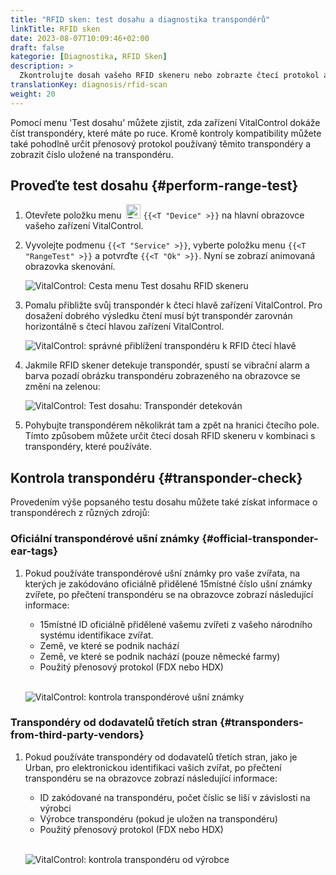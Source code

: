 ```yaml
---
title: "RFID sken: test dosahu a diagnostika transpondérů"
linkTitle: RFID sken
date: 2023-08-07T10:09:46+02:00
draft: false
kategorie: [Diagnostika, RFID Sken]
description: >
  Zkontrolujte dosah vašeho RFID skeneru nebo zobrazte čtecí protokol a čísla uložená na neznámých transpondérech.
translationKey: diagnosis/rfid-scan
weight: 20
---
```


Pomocí menu 'Test dosahu' můžete zjistit, zda zařízení VitalControl dokáže číst transpondéry, které máte po ruce. Kromě kontroly kompatibility můžete také pohodlně určit přenosový protokol používaný těmito transpondéry a zobrazit číslo uložené na transpondéru.

## Proveďte test dosahu {#perform-range-test}

1. Otevřete položku menu &nbsp;<img src="/icons/device.svg" width="23" align="bottom" alt="Zařízení" /> `{{<T "Device" >}}` na hlavní obrazovce vašeho zařízení VitalControl.

1. Vyvolejte podmenu `{{<T "Service" >}}`, vyberte položku menu `{{<T "RangeTest" >}}` a potvrďte `{{<T "Ok" >}}`. Nyní se zobrazí animovaná obrazovka skenování.

    ![VitalControl: Cesta menu Test dosahu RFID skeneru](../images/rangetest.png "Test dosahu RFID skeneru")

1.  Pomalu přibližte svůj transpondér k čtecí hlavě zařízení VitalControl. Pro dosažení dobrého výsledku čtení musí být transpondér zarovnán horizontálně s čtecí hlavou zařízení VitalControl.

    ![ VitalControl: správné přiblížení transpondéru k RFID čtecí hlavě](/images/diagnosis/transponderscan.svg "Správné skenování transpondéru")

1. Jakmile RFID skener detekuje transpondér, spustí se vibrační alarm a barva pozadí obrázku transpondéru zobrazeného na obrazovce se změní na zelenou:

   ![VitalControl: Test dosahu: Transpondér detekován](../images/transponder-detected.png "Transpondér detekován")

1. Pohybujte transpondérem několikrát tam a zpět na hranici čtecího pole. Tímto způsobem můžete určit čtecí dosah RFID skeneru v kombinaci s transpondéry, které používáte.

## Kontrola transpondéru {#transponder-check}

Provedením výše popsaného testu dosahu můžete také získat informace o transpondérech z různých zdrojů:

### Oficiální transpondérové ušní známky {#official-transponder-ear-tags}

1. Pokud používáte transpondérové ušní známky pro vaše zvířata, na kterých je zakódováno oficiálně přidělené 15místné číslo ušní známky zvířete, po přečtení transpondéru se na obrazovce zobrazí následující informace:

    - 15místné ID oficiálně přidělené vašemu zvířeti z vašeho národního systému identifikace zvířat.
    - Země, ve které se podnik nachází
    - Země, ve které se podnik nachází (pouze německé farmy)
    - Použitý přenosový protokol (FDX nebo HDX)
    <br>

    ![VitalControl: kontrola transpondérové ušní známky](../images/transponder-official.png "Info oficiální transpondérová ušní známka")

### Transpondéry od dodavatelů třetích stran {#transponders-from-third-party-vendors}

1. Pokud používáte transpondéry od dodavatelů třetích stran, jako je Urban, pro elektronickou identifikaci vašich zvířat, po přečtení transpondéru se na obrazovce zobrazí následující informace:

    - ID zakódované na transpondéru, počet číslic se liší v závislosti na výrobci
    - Výrobce transpondéru (pokud je uložen na transpondéru)
    - Použitý přenosový protokol (FDX nebo HDX)
    <br>

    ![VitalControl: kontrola transpondéru od výrobce](../images/transponder-manufacturer.png "Info transpondér od výrobce")

